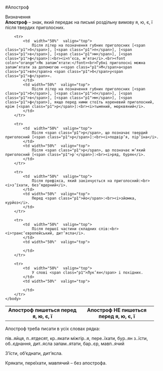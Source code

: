 #Апостроф

<div class="eoz-wrap">
<span class="eoz">Визначення</span>
<div class="eoz-text">
<strong>Апостроф</strong> – знак, який передає на письмi роздiльну вимову <span class="p1">я</span>, <span class="p1">ю</span>, <span class="p1">є</span>, <span class="p1">ї</span> пiсля твердих приголосних.
</div>
</div>




<table style="width: 95%;" align="center">
    <body>
        <tr>  
            <td  width="50%" align="center" valign="top">
                <b>Апостроф пишеться перед <span class="p1">я</span>, <span class="p1">ю</span>, <span class="p1">є</span>, <span class="p1">ї</span></b>
            </td>  
            <td width="50%" align="center" valign="top">
                <b>Апостроф НЕ пишеться перед <span class="p1">я</span>, <span class="p1">ю</span>, <span class="p1">є</span>, <span class="p1">ї</span></b>
            </td>                     
        </tr>

        <tr>  
            <td  width="50%"  valign="top">
                Пiсля лiтер на позначення губних приголосних [<span class="p1">б</span>], [<span class="p1">п</span>], [<span class="p1">в</span>], [<span class="p1">м</span>], [<span class="p1">ф</span>]:<br><i>п’єса, м’ята</i>.<br><font color="orange">Як запам’ятати:</font><br>Губнi приголоснi можна запам’ятати за допомогою «<span class="p1">М</span>а<span class="p1">вп</span>а <span class="p1">б</span>у<span class="p1">ф</span>».
            </td>  
            <td width="50%"  valign="top">
                Пiсля лiтер на позначення губних приголосних [<span class="p1">б</span>], [<span class="p1">п</span>], [<span class="p1">в</span>], [<span class="p1">м</span>], [<span class="p1">ф</span>], якщо перед ними стоїть кореневий приголосний, крiм [<span class="p1">р</span>]:<br><i>тьмяний, морквяний</i>.
            </td>                     
        </tr>

        <tr>  
            <td  width="50%"  valign="top">
                Пiсля <span class="p1">р</span>, що позначає твердий приголосний [<span class="p1">р</span>]:<br><i>подвiр’я, пiр’їна</i>.
            </td>  
            <td width="50%"  valign="top">
                Пiсля <span class="p1">р</span>, що позначає м’який приголосний [<span class="p1">р′</span>]:<br><i>ряд, буряк</i>.
            </td>                     
        </tr>

        <tr>  
            <td  width="50%"  valign="top">
                Пiсля префiкса, який закiнчується на приголосний:<br><i>з’їхати, без’ядерний</i>.
            </td>  
            <td width="50%"  valign="top">
                Перед <span class="p1">йо</span>:<br><i>зйомка, курйоз</i>.
            </td>                     
        </tr>

        <tr>  
            <td  width="50%"  valign="top">
                Пiсля першої частини складних слiв:<br><i>транс’європейський, дит’ясла</i>.
            </td>  
            <td width="50%"  valign="top">
                
            </td>                     
        </tr>

        <tr>  
            <td  width="50%"  valign="top">
                У словi <span class="p1">Лук’ян</span> i похiдних.
            </td>  
            <td width="50%"  valign="top">
                
            </td>                     
        </tr>
    </body>
</table>


<quiz> 
    <question>
       <p>Апостроф треба писати в усіх словах рядка:</p>
           <answer>пів..яйця, п..ятдесят, кр..якати</answer>
           <answer> міжгір..я, пере..їхати, бур..ян</answer>
           <answer correct> з..їсти, об..єднання, дит..ясла</answer>
           <answer> запам..ятати, бар..єр, мавп..ячий</answer>
      <explanation>
<p>З’їсти, об’єднати, дит’ясла.</p>
<p>Крякати, переїхати, мавпячий – без апострофа.</p> 
</explanation>
    </question>
</quiz> 
